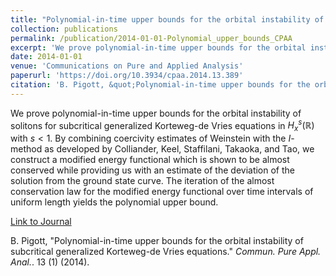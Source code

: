```yaml
---
title: "Polynomial-in-time upper bounds for the orbital instability of subcritical generalized Korteweg-de Vries equations"
collection: publications
permalink: /publication/2014-01-01-Polynomial_upper_bounds_CPAA
excerpt: 'We prove polynomial-in-time upper bounds for the orbital instability of solitons for subcritical generalized Korteweg-de Vries equations in $H_{x}^{s}(\mathbb{R})$ with $s < 1$. By combining coercivity estimates of Weinstein with the $I$-method as developed by Colliander, Keel, Staffilani, Takaoka, and Tao, we construct a modified energy functional which is shown to be almost conserved while providing us with an estimate of the deviation of the solution from the ground state curve. The iteration of the almost conservation law for the modified energy functional over time intervals of uniform length yields the polynomial upper bound.'
date: 2014-01-01
venue: 'Communications on Pure and Applied Analysis'
paperurl: 'https://doi.org/10.3934/cpaa.2014.13.389'
citation: 'B. Pigott, &quot;Polynomial-in-time upper bounds for the orbital instability of subcritical generalized Korteweg-de Vries equations.&quot; <i>Commun. Pure Appl. Anal.</i>. 13 (1) (2014).'
---
```

We prove polynomial-in-time upper bounds for the orbital instability of solitons for subcritical generalized Korteweg-de Vries equations in $H_{x}^{s}(\mathbb{R})$ with $s < 1$. By combining coercivity estimates of Weinstein with the $I$-method as developed by Colliander, Keel, Staffilani, Takaoka, and Tao, we construct a modified energy functional which is shown to be almost conserved while providing us with an estimate of the deviation of the solution from the ground state curve. The iteration of the almost conservation law for the modified energy functional over time intervals of uniform length yields the polynomial upper bound.

[Link to Journal](https://doi.org/10.3934/cpaa.2014.13.389)

B. Pigott, &quot;Polynomial-in-time upper bounds for the orbital instability of subcritical generalized Korteweg-de Vries equations.&quot; <i>Commun. Pure Appl. Anal.</i>. 13 (1) (2014).
